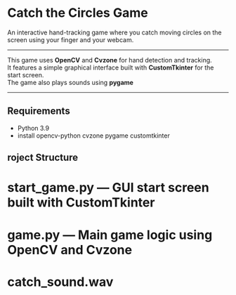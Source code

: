 # Catch the Circles Game

An interactive hand-tracking game where you catch moving circles on the screen using your finger and your webcam.

---

This game uses **OpenCV** and **Cvzone** for hand detection and tracking.  
It features a simple graphical interface built with **CustomTkinter** for the start screen.  
The game also plays sounds using **pygame**

---

## Requirements

- Python 3.9
- install opencv-python cvzone pygame customtkinter

## roject Structure
# start_game.py — GUI start screen built with CustomTkinter
# game.py — Main game logic using OpenCV and Cvzone
# catch_sound.wav
